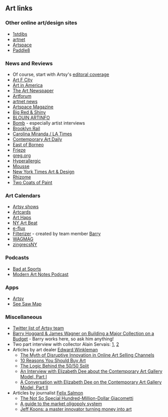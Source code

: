 ## Art links

### Other online art/design sites

* [1stdibs](https://www.1stdibs.com/)
* [artnet](http://www.artnet.com/)
* [Artspace](http://www.artspace.com/)
* [Paddle8](https://paddle8.com/)

### News and Reviews

* Of course, start with Artsy's [editoral coverage](https://www.artsy.net/articles)
* [Art F City](http://artfcity.com/)
* [Art in America](http://www.artinamericamagazine.com/)
* [The Art Newspaper](http://www.theartnewspaper.com/)
* [Artforum](http://artforum.com/)
* [artnet news](https://news.artnet.com/)
* [Artspace Magazine](http://www.artspace.com/magazine/)
* [Big Red & Shiny](http://www.bigredandshiny.com/cgi-bin/BRS.cgi)
* [BLOUIN ARTINFO](http://www.blouinartinfo.com/)
* [Bomb](http://bombmagazine.org/) - especially artist interviews
* [Brooklyn Rail](http://www.brooklynrail.org/)
* [Carolina Miranda / LA Times](http://www.latimes.com/entertainment/arts/miranda/)
* [Contemporary Art Daily](http://www.contemporaryartdaily.com/)
* [East of Borneo](http://www.eastofborneo.org/)
* [Frieze](http://www.frieze.com/magazine/)
* [greg.org](http://greg.org/)
* [Hyperallergic](http://hyperallergic.com/)
* [Mousse](http://moussemagazine.it/)
* [New York Times Art & Design](http://www.nytimes.com/pages/arts/design/index.html)
* [Rhizome](http://rhizome.org/)
* [Two Coats of Paint](http://www.twocoatsofpaint.com/)

### Art Calendars

* [Artsy shows](https://www.artsy.net/shows)
* [Artcards](http://artcards.cc/)
* [Art Haps](https://www.arthaps.com/)
* [NY Art Beat](http://www.nyartbeat.com/)
* [e-flux](http://www.e-flux.com/)
* [Filterizer](http://www.filterizer.com/) - created by team member [Barry](https://github.com/bhoggard)
* [WAGMAG](http://www.wagmag.org/)
* [zingrecsNY](http://www.zingmagazine.com/drupal/zingrecsNY)

### Podcasts
* [Bad at Sports](http://badatsports.com/)
* [Modern Art Notes Podcast](http://manpodcast.com/)

### Apps

* [Artsy](https://iphone.artsy.net/)
* [See Saw Map](https://itunes.apple.com/us/app/see-saw-map/id791643418?mt=8)

### Miscellaneous

* [Twitter list of Artsy team](https://twitter.com/artsy/lists/artsy-team)
* [Barry Hoggard & James Wagner on Building a Major Collection on a Budget](http://www.artspace.com/magazine/interviews_features/how_i_collect_hoggard_and_wagner) - Barry works here, so ask him anything!
* Two part interview with collector Alain Servais: [1](http://www.artspace.com/magazine/interviews_features/alain-servais-interview), [2](http://www.artspace.com/magazine/interviews_features/alain-servais-interview-part-2)
* Articles by art dealer [Edward Winkleman](https://twitter.com/WinklemanNYC)
    * [The Myth of Disruptive Innovation in Online Art Selling Channels](http://www.edwardwinkleman.com/2015/05/the-myth-of-innovative-disruption-in.html)
    * [10 Reasons You Should Buy Art](http://www.edwardwinkleman.com/2015/02/10-reasons-you-should-buy-art.html)
    * [The Logic Behind the 50/50 Split](http://www.edwardwinkleman.com/2007/06/logic-behind-5050-split.html)
    * [An Interview with Elizabeth Dee about the Contemporary Art Gallery Model, Part I](http://www.edwardwinkleman.com/2013/06/an-interview-with-elizabeth-dee-about.html)
    * [A Conversation with Elizabeth Dee on the Contemporary Art Gallery Model, Part II](http://www.edwardwinkleman.com/2013/06/a-conversation-with-elizabeth-dee-on.html)
* Articles by journalist [Felix Salmon](https://twitter.com/felixsalmon)
    * [The Not So Special Hundred-Million-Dollar Giacometti](http://www.newyorker.com/business/currency/the-hundred-million-dollar-giacometti)
    * [A guide to the market oligopoly system](http://blogs.reuters.com/felix-salmon/2010/12/28/a-guide-to-the-market-oligopoly-system/)
    * [Jeff Koons: a master innovator turning money into art](http://www.theguardian.com/artanddesign/2014/jul/03/jeff-koons-master-innovator-whitney-money-art)


